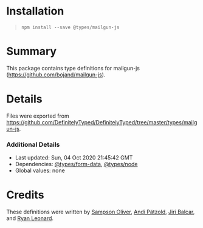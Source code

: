# Installation
> `npm install --save @types/mailgun-js`

# Summary
This package contains type definitions for mailgun-js (https://github.com/bojand/mailgun-js).

# Details
Files were exported from https://github.com/DefinitelyTyped/DefinitelyTyped/tree/master/types/mailgun-js.

### Additional Details
 * Last updated: Sun, 04 Oct 2020 21:45:42 GMT
 * Dependencies: [@types/form-data](https://npmjs.com/package/@types/form-data), [@types/node](https://npmjs.com/package/@types/node)
 * Global values: none

# Credits
These definitions were written by [Sampson Oliver](https://github.com/sampsonjoliver), [Andi Pätzold](https://github.com/andipaetzold), [Jiri Balcar](https://github.com/JiriBalcar), and [Ryan Leonard](https://github.com/CodeLenny).

